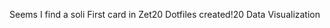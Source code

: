 Seems I find a soli [](/home/runner/work/openzet/openzet/cards/46198cb9-6693-4108-bcbf-7f4064cbce01/README.md)
First card in Zet20 [](/home/runner/work/openzet/openzet/cards/4791ab43-aa44-4a00-af1c-d72814c44462/README.md)
Dotfiles created!20 [](/home/runner/work/openzet/openzet/cards/f391a61d-f442-43e4-8675-f1e42ff10337/README.md)
Data Visualization  [](/home/runner/work/openzet/openzet/cards/eac74df1-0393-43ff-bd31-2769cbc009cd/README.md)
